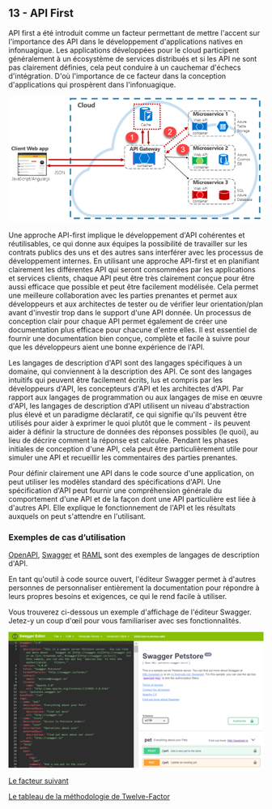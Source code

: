 ## 13 - API First

API first a été introduit comme un facteur permettant de mettre l'accent sur l'importance des API dans le développement d'applications natives en infonuagique. Les applications développées pour le cloud participent généralement à un écosystème de services distribués et si les API ne sont pas clairement définies, cela peut conduire à un cauchemar d'échecs d'intégration. D'où l'importance de ce facteur dans la conception d'applications qui prospèrent dans l'infonuagique.

![](../images/api_first.png)

Une approche API-first implique le développement d'API cohérentes et réutilisables, ce qui donne aux équipes la possibilité de travailler sur les contrats publics des uns et des autres sans interférer avec les processus de développement internes. En utilisant une approche API-first et en planifiant clairement les différentes API qui seront consommées par les applications et services clients, chaque API peut être très clairement conçue pour être aussi efficace que possible et peut être facilement modélisée. Cela permet une meilleure collaboration avec les parties prenantes et permet aux développeurs et aux architectes de tester ou de vérifier leur orientation/plan avant d'investir trop dans le support d'une API donnée. Un processus de conception clair pour chaque API permet également de créer une documentation plus efficace pour chacune d'entre elles. Il est essentiel de fournir une documentation bien conçue, complète et facile à suivre pour que les développeurs aient une bonne expérience de l'API.

Les langages de description d'API sont des langages spécifiques à un domaine, qui conviennent à la description des API. Ce sont des langages intuitifs qui peuvent être facilement écrits, lus et compris par les développeurs d'API, les concepteurs d'API et les architectes d'API. Par rapport aux langages de programmation ou aux langages de mise en œuvre d'API, les langages de description d'API utilisent un niveau d'abstraction plus élevé et un paradigme déclaratif, ce qui signifie qu'ils peuvent être utilisés pour aider à exprimer le quoi plutôt que le comment - ils peuvent aider à définir la structure de données des réponses possibles (le quoi), au lieu de décrire comment la réponse est calculée. Pendant les phases initiales de conception d'une API, cela peut être particulièrement utile pour simuler une API et recueillir les commentaires des parties prenantes. 

Pour définir clairement une API dans le code source d'une application, on peut utiliser les modèles standard des spécifications d'API. Une spécification d'API peut fournir une compréhension générale du comportement d'une API et de la façon dont une API particulière est liée à d'autres API. Elle explique le fonctionnement de l'API et les résultats auxquels on peut s'attendre en l'utilisant.

### Exemples de cas d’utilisation

[OpenAPI](https://github.com/OAI/OpenAPI-Specification), [Swagger](https://swagger.io/) et [RAML](https://raml.org/) sont des exemples de langages de description d'API.

En tant qu'outil à code source ouvert, l'éditeur Swagger permet à d'autres personnes de personnaliser entièrement la documentation pour répondre à leurs propres besoins et exigences, ce qui le rend facile à utiliser.

Vous trouverez ci-dessous un exemple d'affichage de l'éditeur Swagger. Jetez-y un coup d'œil pour vous familiariser avec ses fonctionnalités.

![](../images/swagger.png)

[Le facteur suivant](./telemetrie.md)

[Le tableau de la méthodologie de Twelve-Factor](../README.md)